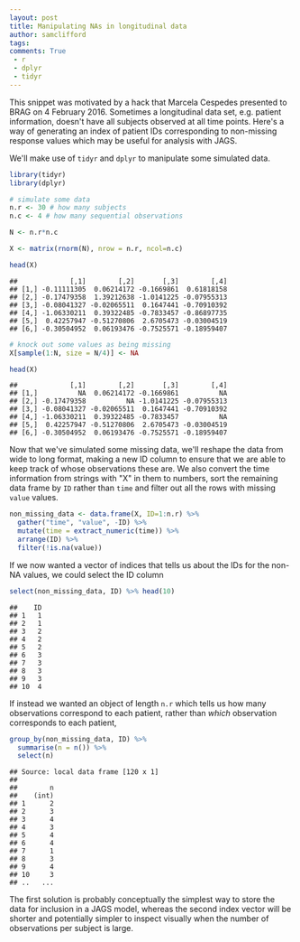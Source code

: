 ```yaml
---
layout: post
title: Manipulating NAs in longitudinal data
author: samclifford
tags:
comments: True
 - r
 - dplyr
 - tidyr
---
```


This snippet was motivated by a hack that Marcela Cespedes presented to BRAG on 4 February 2016. Sometimes a longitudinal data set, e.g. patient information, doesn't have all subjects observed at all time points. Here's a way of generating an index of patient IDs corresponding to non-missing response values which may be useful for analysis with JAGS.

We'll make use of `tidyr` and `dplyr` to manipulate some simulated data.

<!---excerpt-break-->

``` r
library(tidyr)
library(dplyr)

# simulate some data
n.r <- 30 # how many subjects
n.c <- 4 # how many sequential observations

N <- n.r*n.c

X <- matrix(rnorm(N), nrow = n.r, ncol=n.c)

head(X)
```

    ##             [,1]        [,2]       [,3]        [,4]
    ## [1,] -0.11111305  0.06214172 -0.1669861  0.61818158
    ## [2,] -0.17479358  1.39212638 -1.0141225 -0.07955313
    ## [3,] -0.08041327 -0.02065511  0.1647441 -0.70910392
    ## [4,] -1.06330211  0.39322485 -0.7833457 -0.86897735
    ## [5,]  0.42257947 -0.51270806  2.6705473 -0.03004519
    ## [6,] -0.30504952  0.06193476 -0.7525571 -0.18959407

``` r
# knock out some values as being missing
X[sample(1:N, size = N/4)] <- NA

head(X)
```

    ##             [,1]        [,2]       [,3]        [,4]
    ## [1,]          NA  0.06214172 -0.1669861          NA
    ## [2,] -0.17479358          NA -1.0141225 -0.07955313
    ## [3,] -0.08041327 -0.02065511  0.1647441 -0.70910392
    ## [4,] -1.06330211  0.39322485 -0.7833457          NA
    ## [5,]  0.42257947 -0.51270806  2.6705473 -0.03004519
    ## [6,] -0.30504952  0.06193476 -0.7525571 -0.18959407

Now that we've simulated some missing data, we'll reshape the data from wide to long format, making a new ID column to ensure that we are able to keep track of whose observations these are. We also convert the time information from strings with "X" in them to numbers, sort the remaining data frame by `ID` rather than `time` and filter out all the rows with missing `value` values.

``` r
non_missing_data <- data.frame(X, ID=1:n.r) %>% 
  gather("time", "value", -ID) %>% 
  mutate(time = extract_numeric(time)) %>% 
  arrange(ID) %>% 
  filter(!is.na(value)) 
```

If we now wanted a vector of indices that tells us about the IDs for the non-NA values, we could select the ID column

``` r
select(non_missing_data, ID) %>% head(10)
```

    ##    ID
    ## 1   1
    ## 2   1
    ## 3   2
    ## 4   2
    ## 5   2
    ## 6   3
    ## 7   3
    ## 8   3
    ## 9   3
    ## 10  4

If instead we wanted an object of length `n.r` which tells us how many observations correspond to each patient, rather than *which* observation corresponds to each patient,

``` r
group_by(non_missing_data, ID) %>% 
  summarise(n = n()) %>% 
  select(n) 
```

    ## Source: local data frame [120 x 1]
    ## 
    ##        n
    ##    (int)
    ## 1      2
    ## 2      3
    ## 3      4
    ## 4      3
    ## 5      4
    ## 6      4
    ## 7      1
    ## 8      3
    ## 9      4
    ## 10     3
    ## ..   ...

The first solution is probably conceptually the simplest way to store the data for inclusion in a JAGS model, whereas the second index vector will be shorter and potentially simpler to inspect visually when the number of observations per subject is large.
